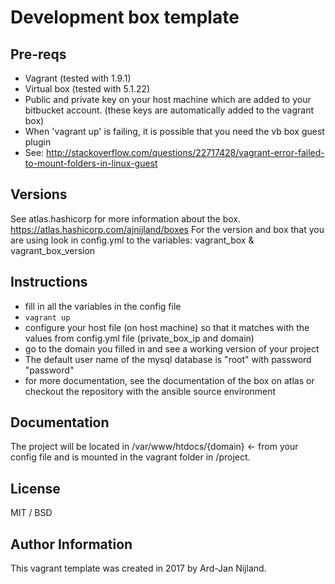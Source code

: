 # Development box template

## Pre-reqs

* Vagrant (tested with 1.9.1)
* Virtual box (tested with 5.1.22)
* Public and private key on your host machine which are added to your bitbucket account. (these keys are automatically
  added to the vagrant box)
* When 'vagrant up' is failing, it is possible that you need the vb box guest plugin
* See: http://stackoverflow.com/questions/22717428/vagrant-error-failed-to-mount-folders-in-linux-guest

## Versions

See atlas.hashicorp for more information about the box. 
https://atlas.hashicorp.com/ajnijland/boxes
For the version and box that you are using look in config.yml to the variables:
vagrant_box & vagrant_box_version

## Instructions

* fill in all the variables in the config file
* `vagrant up`
* configure your host file (on host machine) so that it matches with the values from config.yml file (private_box_ip and domain)
* go to the domain you filled in and see a working version of your project
* The default user name of the mysql database is "root" with password "password"
* for more documentation, see the documentation of the box on atlas or checkout the repository with the ansible source environment

## Documentation

The project will be located in /var/www/htdocs/{domain} <- from your config file and is mounted in the vagrant folder in /project.

## License

MIT / BSD

## Author Information

This vagrant template was created in 2017 by Ard-Jan Nijland.

